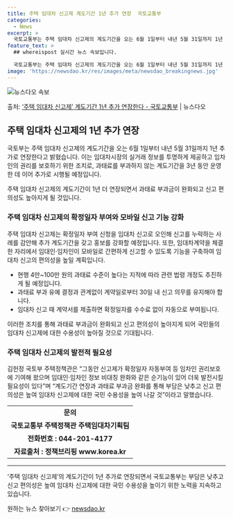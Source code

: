 ```yaml
---
title: 주택 임대차 신고제 계도기간 1년 추가 연장  국토교통부
categories:
  - News
excerpt: >
  국토교통부는 주택 임대차 신고제의 계도기간을 오는 6월 1일부터 내년 5월 31일까지 1년 추가로 연장한다고…
feature_text: >
  ## whereispost 실시간 뉴스 속보입니다.

  국토교통부는 주택 임대차 신고제의 계도기간을 오는 6월 1일부터 내년 5월 31일까지 1년 추가로 연장한다고…
image: 'https://newsdao.kr/res/images/meta/newsdao_breakingnews.jpg'
---
```


![뉴스다오 속보](https://newsdao.kr/res/images/meta/newsdao_breakingnews.jpg)

<p>출처: <a href="https://newsdao.kr/3616" rel="dofollow">‘주택 임대차 신고제’ 계도기간 1년 추가 연장한다 - 국토교통부</a> | 뉴스다오</p>

<h2 data-ke-size="size26">주택 임대차 신고제의 1년 추가 연장</h2>
국토부는 주택 임대차 신고제의 계도기간을 오는 6월 1일부터 내년 5월 31일까지 1년 추가로 연장한다고 밝혔습니다. 이는 임대차시장의 실거래 정보를 투명하게 제공하고 임차인의 권리를 보호하기 위한 조치로, 과태료를 부과하지 않는 계도기간을 3년 동안 운영한 데 이어 추가로 시행될 예정입니다.

<p data-ke-size="size16">주택 임대차 신고제의 계도기간이 1년 더 연장되면서 과태료 부과금이 완화되고 신고 편의성도 높아지게 될 것입니다.</p>

<h3 data-ke-size="size24">주택 임대차 신고제의 확정일자 부여와 모바일 신고 기능 강화</h3>
주택 임대차 신고제는 확정일자 부여 신청을 임대차 신고로 오인해 신고를 누락하는 사례를 감안해 추가 계도기간을 갖고 홍보를 강화할 예정입니다. 또한, 임대차계약을 체결한 자리에서 임대인·임차인이 모바일로 간편하게 신고할 수 있도록 기능을 구축하여 임대차 신고의 편의성을 높일 계획입니다.

<ul>
  <li>현행 4만~100만 원의 과태료 수준이 높다는 지적에 따라 관련 법령 개정도 추진하게 될 예정입니다.</li>
  <li>과태료 부과 유예 결정과 관계없이 계약일로부터 30일 내 신고 의무를 유지해야 합니다.</li>
  <li>임대차 신고 때 계약서를 제출하면 확정일자를 수수료 없이 자동으로 부여됩니다.</li>
</ul>

<p data-ke-size="size16">이러한 조치를 통해 과태료 부과금이 완화되고 신고 편의성이 높아지게 되어 국민들의 임대차 신고제에 대한 수용성이 높아질 것으로 기대됩니다.</p>

<h3 data-ke-size="size24">주택 임대차 신고제의 발전적 필요성</h3>
김헌정 국토부 주택정책관은 “그동안 신고제가 확정일자 자동부여 등 임차인 권리보호에 기여해 왔으며 임대인·임차인 정보 비대칭 완화와 같은 순기능이 있어 더욱 발전시킬 필요성이 있다”며 “계도기간 연장과 과태료 부과금 완화를 통해 부담은 낮추고 신고 편의성은 높여 임대차 신고제에 대한 국민 수용성을 높여 나갈 것”이라고 말했습니다.

<table>
  <tr>
    <td style="text-align: center; height: 17px;"><b>문의</b></td>
  </tr>
  <tr>
    <td style="text-align: center; height: 17px;"><b>국토교통부 주택정책관 주택임대차기획팀</b></td>
  </tr>
  <tr>
    <td style="text-align: center; height: 17px;"><b>전화번호 : 044-201-4177</b></td>
  </tr>
  <tr>
    <td style="text-align: center; height: 17px;"><b>자료출처 : 정책브리핑 www.korea.kr</b></td>
  </tr>
</table>

<hr>

<p data-ke-size="size16">‘주택 임대차 신고제’의 계도기간이 1년 추가로 연장되면서 국토교통부는 부담은 낮추고 신고 편의성은 높여 임대차 신고제에 대한 국민 수용성을 높이기 위한 노력을 지속하고 있습니다.</p>
 

원하는 뉴스 찾아보기 👉 <a href="https://newsdao.kr" rel="dofollow">newsdao.kr</a>


